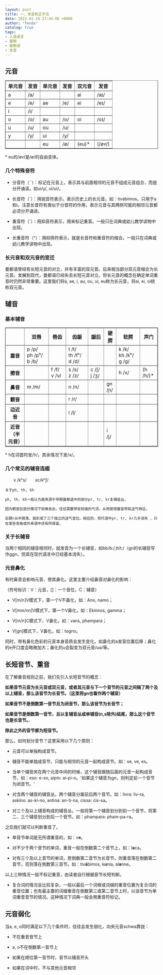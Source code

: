 ```yaml
---
layout: post
title: 一、发音和正字法
date: 2022-01-10 23:44:00 +0800
author: "Tenda"
catalog: true
tags:
- 人造语言
- 曼都
- 曼都语
- 发音
---
```


## 元音

<table border="1">
  <tr>
    <th>单元音</th>
    <th>发音</th>
    <th>单元音</th>
    <th>发音</th>
    <th>双元音</th>
    <th>发音</th>
  </tr>
  <tr>
    <td>a</td>
    <td>/a/</td>
    <td></td>
    <td></td>
    <td>ai</td>
    <td>/aɪ/</td>
  </tr>
  <tr>
    <td>e</td>
    <td>/e/</td>
    <td>ae</td>
    <td>/e/</td>
    <td>ei</td>
    <td>/eɪ/</td>
  </tr>
  <tr>
    <td>i</td>
    <td>/i/</td>
    <td></td>
    <td></td>
    <td></td>
    <td></td>
  </tr>
  <tr>
    <td>o</td>
    <td>/o/</td>
    <td>au</td>
    <td>/o/</td>
    <td>oi</td>
    <td>/oɪ/</td>
  </tr>
  <tr>
    <td>u</td>
    <td>/u/</td>
    <td>ou</td>
    <td>/u/</td>
    <td></td>
    <td></td>
  </tr>
  <tr>
    <td>y</td>
    <td>/y/</td>
    <td>ui</td>
    <td>/y/</td>
    <td></td>
    <td></td>
  </tr>
  <tr>
    <td></td>
    <td></td>
    <td>eu</td>
    <td>/ø/</td>
    <td>(eu)*</td>
    <td>(/øʏ/)</td>
  </tr>
</table>

\* eu的/øʏ/是/ø/的自由变体。

### 几个特殊音符

* 分音符（¨）：标记在元音上，表示其与前面相邻的元音不组成元音组合，而是分开诵读。如ui/y/, uï/ui/。

* 长音符（´）：用锐音符表示。表示历史上的长元音。如：tivábimos。只用于a和i。注意长音符有类似于分音符的作用，表示元音与其两侧可能的相邻元音都必须分开诵读。

* 重音符（`）：用抑音符表示，用来标记重音。一般只在词典或幼儿教学读物中出现。

* 长重音符（^）：用抑扬符表示，就是长音符和重音符的缩合。一般只在词典或幼儿教学读物中出现。

### 长元音和双元音的变迁

曼都语曾经有长短元音的对立，并有丰富的双元音。后来相当部分双元音缩合为长元音。发展到现代，曼都语已经失去长短元音对立。但长元音的概念在确定单词重音时仍然非常重要。这里我们将á, ae, í, au, ou, ui, eu称为长元音，将ai, ei, oi统称双元音。

## 辅音

### 基本辅音

<table border="1">
  <tr>
    <th></th>
    <th>双唇</th>
    <th>唇齿</th>
    <th>齿龈</th>
    <th>龈后</th>
    <th>硬腭</th>
    <th>软腭</th>
    <th>声门</th>
  </tr>
  <tr>
    <th>塞音</th>
    <td>p /p/　ph /pʰ/　b /b/</td>
    <td></td>
    <td>t /t/　th /tʰ/　d /d/</td>
    <td></td>
    <td></td>
    <td>k /k/　kh /kʰ/　g /g/</td>
    <td></td>
  </tr>
  <tr>
    <th>擦音</th>
    <td></td>
    <td>f /f/　v /v/</td>
    <td>s /s/　z /z/</td>
    <td>c /ʃ/　j /ʒ/</td>
    <td></td>
    <td>h /x/</td>
    <td>(h /h/)*</td>
  </tr>
  <tr>
    <th>鼻音</th>
    <td>m /m/</td>
    <td></td>
    <td>n /n/</td>
    <td></td>
    <td>gn /ɲ/</td>
    <td></td>
    <td></td>
  </tr>
  <tr>
    <th>颤音</th>
    <td></td>
    <td></td>
    <td>r /r/</td>
    <td></td>
    <td></td>
    <td></td>
    <td></td>
  </tr>
  <tr>
    <th>边近音</th>
    <td></td>
    <td></td>
    <td>l /l/</td>
    <td></td>
    <td></td>
    <td></td>
    <td></td>
  </tr>
  <tr>
    <th>近音（半元音）</th>
    <td></td>
    <td></td>
    <td></td>
    <td></td>
    <td>i /j/</td>
    <td></td>
    <td></td>
  </tr>
</table>

\* h在词首时发/h/，其余情况下发/x/。

### 几个常见的辅音连缀

　　x /kʰs/　　xc/kʰʃ/

```
关于ph, th, kh

ph, th, kh一般认为是来源于早期曼都语中的部分pr, tr, kr复辅音丛，
  
因为颤音在部分情况下较难发出，往往需要带有较强的气流，从而使得塞音带有送气特征。
   
后期r从中脱落，就形成了三个独立的送气音位。相应的，现代语中pr, tr, kr几乎消失 ，只在某些变格或外来语中还有所保留。

```

### 关于长辅音

当两个相同的辅音相邻时，就发音为一个长辅音，如bb/b:/,tt/t:/（gn的长辅音写作ggn，但其在现代语言中已经基本消失）。

### 元音鼻化

有时鼻音会影响元音，使其鼻化。这里主要介绍鼻音对鼻化的影响：

（符号标识：V：元音，[]：一个音位，C：辅音）

* V[m/n]V模式下，第一个V不鼻化，如：Ano, namo；

* V[mm/nn]V模式下，第一个V鼻化，如：Ekinnos, gamma；

* V[m/n]C模式下，V鼻化，如：vans, phampara；

* V[gn]模式下，V鼻化，如：togno。

同时，带有鼻化色彩的元音本身音质会发生变化。如鼻化的a发音位置后移；鼻化的e开口度会略微加大；鼻化的u会裂变为双元音/uə/等。

## 长短音节、重音

在了解重音规则之前，我们先引入长短音节的概念：

**如果音节元音为长元音或双元音，或者其元音与下一个音节的元音之间隔了两个及以上辅音，那么该音节为长音节。（这里将gn也看作两个辅音）**

**如果音节不是倒数第一音节且为闭音节，那么该音节为长音节；**

**如果音节是倒数第一音节，且以复辅音丛或单辅音(n,s除外)结尾，那么这个音节也是长音节。**、

**除此之外的音节都为短音节。**

那么，如何划分音节？这里采用以下几个原则：

+ 元音可以单独构成音节。

+ 辅音不能单独成音节，只能与相邻的元音一起构成音节。如：se, ve, es。

+ 当单个辅音夹在两个元音中间的时候，这个辅音跟随后面的元音一起构成音节，如：eso: e-so, aipio: ai-pi-o。'如果这个辅音为gn，则判定前一个音节为闭音节。'

+ 对含两个辅音的辅音丛，两个辅音分属前后两个音节。如：livra: liv-ra, askíno: as-kí-no, antina: an-ti-na, cissa: cis-sa。

+ 对三个及以上辅音构成的辅音丛，一般将第一个辅音划分到前一个音节，将第二、三个辅音划分到后一个音节。如：phampara: pham-pa-ra。

之后我们就可以判断重音了。

+ 单音节单词是无所谓重音的，如：v**e**。

+ 对不少于两个音节的单词，重音一般在倒数第二个音节上，如：l**a**ca。

+ 对有三个及以上音节的单词，若倒数第二音节为长音节，则重音落在倒数第二音节，否则落在倒数第三音节。如：tiv**á**bimos, k**u**nia, al**a**nne。

以上三种情况一般不标记重音，由读者自行根据音节长短判断。

+ 复合词的情况会比较复杂，一般以最后一个词根或词缀的重音位置为复合词的重音位置；也有最主要的词缀重音在倒数第三或第二音节上时，以该音节为单词重音音节的情况。这种情况下词典一般会用重音符标记。

## 元音弱化

当a, e, o同时满足以下几个条件时，往往会发生弱化，向央元音schwa靠拢：

+ 不在重音音节上

+ a, o不在倒数第一音节上

+ 如果在顺位第一音节时，音节以辅音开头

+ 如果在词中时，不与其他元音相邻
